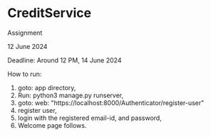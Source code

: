 # CreditService

Assignment

12 June 2024

Deadline: Around 12 PM, 14 June 2024

How to run:

1. goto: app directory,
2. Run: python3 manage.py runserver,
3. goto: web: "https://localhost:8000/Authenticator/register-user"
4. register user,
5. login with the registered email-id, and password,
6. Welcome page follows.


